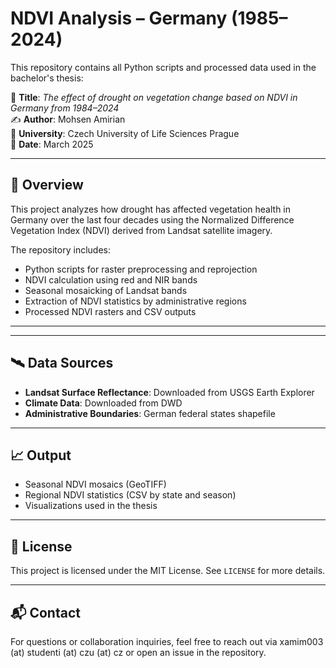 # NDVI Analysis – Germany (1985–2024)

This repository contains all Python scripts and processed data used in the bachelor's thesis:

📘 **Title**: *The effect of drought on vegetation change based on NDVI in Germany from 1984–2024*  
✍️ **Author**: Mohsen Amirian  
📍 **University**: Czech University of Life Sciences Prague  
📅 **Date**: March 2025

---

## 📂 Overview

This project analyzes how drought has affected vegetation health in Germany over the last four decades using the Normalized Difference Vegetation Index (NDVI) derived from Landsat satellite imagery.

The repository includes:
- Python scripts for raster preprocessing and reprojection
- NDVI calculation using red and NIR bands
- Seasonal mosaicking of Landsat bands
- Extraction of NDVI statistics by administrative regions
- Processed NDVI rasters and CSV outputs

---

---

## 🛰️ Data Sources

- **Landsat Surface Reflectance**: Downloaded from USGS Earth Explorer  
- **Climate Data**: Downloaded from DWD 
- **Administrative Boundaries**: German federal states shapefile

---

## 📈 Output

- Seasonal NDVI mosaics (GeoTIFF)
- Regional NDVI statistics (CSV by state and season)
- Visualizations used in the thesis

---

## 📄 License

This project is licensed under the MIT License. See `LICENSE` for more details.

---

## 📬 Contact

For questions or collaboration inquiries, feel free to reach out via xamim003 (at) studenti (at) czu (at) cz or open an issue in the repository.
